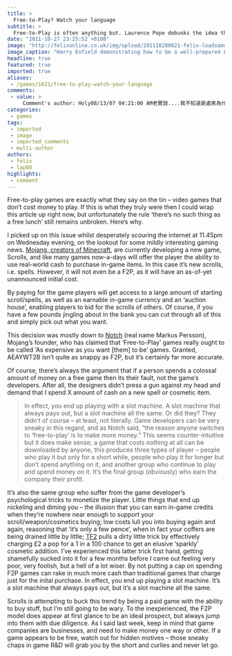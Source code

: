 ```yaml
---
title: >
  Free-to-Play? Watch your language
subtitle: >
  Free-to-Play is often anything but. Laurence Pope debunks the idea that F2P games are a poor gamer’s wet dream
date: "2011-10-27 23:25:52 +0100"
image: "http://felixonline.co.uk/img/upload/201110280021-felix-loadsamoney.jpg"
image_caption: "Harry Enfield demonstrating how to be a well-prepared F2P gamer"
headline: true
featured: true
imported: true
aliases:
 - /games/1621/free-to-play-watch-your-language
comments:
 - value: >
     Comment's author: Holy08/13/07 04:21:00 AM老實說....我不知道是處男為什麼會讓人笑倒在地上<br><br>我沒跟台灣的留學生玩過真心話大冒險, 不過跟外國學生玩過類似的<br>他們也是問我類似的問題(看來全世界的人感興趣的事都一樣 XD , 我也<br>是回答我是處男<br>沒有人笑, 倒是有一個人說了一句話, 讓我們每個人都舉杯致敬....<br> 有些東西是你曾經擁有, 而一旦失去的就永遠拿不回來, 處男女就是其<br>中之一.... <br><br>台灣的夏天真的是又濕又熱....<br>我一直覺得男生適合活在在冬天, 而女生適合活在在夏天<br>男生要穿的好看, 有時要襯衫和外套....夏天完全不行<br>喔....還有要注意鞋子....因為女生 至少外國女生 會注意男生的鞋子<br>我曾經穿過一雙鞋子....前十個稱讚的裡面有九個是女的....剩的那一個<br>是gay....<br><br>
categories:
 - games
tags:
 - imported
 - image
 - imported_comments
 - multi-author
authors:
 - felix
 - lap08
highlights:
 - comment
---
```


Free-to-play games are exactly what they say on the tin – video games that don’t cost money to play. If this is what they truly were then I could wrap this article up right now, but unfortunately the rule ‘there’s no such thing as a free lunch’ still remains unbroken. Here’s why.

I picked up on this issue whilst desperately scouring the internet at 11.45pm on Wednesday evening, on the lookout for some mildly interesting gaming news. [Mojang, creators of Minecraft](http://mojang.com/), are currently developing a new game, Scrolls, and like many games now-a-days will offer the player the ability to use real-world cash to purchase in-game items. In this case it’s new scrolls, i.e. spells. However, it will not even be a F2P, as it will have an as-of-yet unannounced initial cost.

By paying for the game players will get access to a large amount of starting scroll/spells, as well as an earnable in-game currency and an ‘auction house’, enabling players to bid for the scrolls of others. Of course, if you have a few pounds jingling about in the bank you can cut through all of this and simply pick out what you want.

This decision was mostly down to [Notch](http://notch.tumblr.com/) (real name Markus Persson), Mojang’s founder, who has claimed that ‘Free-to-Play’ games really ought to be called ‘As expensive as you want [them] to be’ games. Granted, AEAYWT2B isn’t quite as snappy as F2P, but it’s certainly far more accurate.

Of course, there’s always the argument that if a person spends a colossal amount of money on a free game then its their fault, not the game’s developers. After all, the designers didn’t press a gun against my head and demand that I spend X amount of cash on a new spell or cosmetic item.
> In effect, you end up playing with a slot machine. A slot machine that always pays out, but a slot machine all the same.
Or did they? They didn’t of course – at least, not literally. Game developers can be very sneaky in this regard, and as Notch said, “the reason anyone switches to ‘free-to-play’ is to make more money.” This seems counter-intuitive but it does make sense; a game that costs nothing at all can be downloaded by anyone, this produces three types of player – people who play it but only for a short while, people who play it for longer but don’t spend anything on it, and another group who continue to play and spend money on it. It’s the final group (obviously) who earn the company their profit.

It’s also the same group who suffer from the game developer’s psychological tricks to monetize the player. Little things that end up nickeling and diming you – the illusion that you can earn in-game credits when they’re nowhere near enough to support your scroll/weapon/cosmetics buying; low costs lull you into buying again and again, reasoning that ‘it’s only a few pence’, when in fact your coffers are being drained little by little; [TF2](http://www.tf2.com/) pulls a dirty little trick by effectively charging £2 a pop for a 1 in a 100 chance to get an elusive ‘sparkly’ cosmetic addition. I’ve experienced this latter trick first hand, getting shamefully sucked into it for a few months before I came out feeling very poor, very foolish, but a hell of a lot wiser. By not putting a cap on spending F2P games can rake in much more cash than traditional games that charge just for the inital purchase. In effect, you end up playing a slot machine. It’s a slot machine that always pays out, but it’s a slot machine all the same.

Scrolls is attempting to buck this trend by being a paid game with the ability to buy stuff, but I’m still going to be wary. To the inexperienced, the F2P model does appear at first glance to be an ideal prospect, but always jump into them with due diligence. As I said last week, keep in mind that game companies are businesses, and need to make money one way or other. If a game appears to be free, watch out for hidden motives – those sneaky chaps in game R&D will grab you by the short and curlies and never let go.
